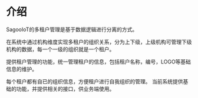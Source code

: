 # 介绍

SagooIoT的多租户管理是基于数据逻辑进行分离的方式。

在系统中通过机构维度实现多租户的组织关系，分为上下级，上级机构可管理下级机构的数据，每一个一级的组织就是一个租户。

提供租户管理的功能，统一管理租户的信息，包括租户名称，编号，LOGO等基础信息的维护。

每个租户都有自已的组织信息，方便租户进行自我组织的管理。 当前系统提供基础的功能，并提供相关的接口，供业务端使用。



